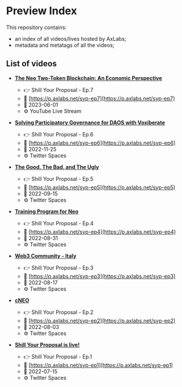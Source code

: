 # Preview Index

This repository contains:
- an index of all videos/lives hosted by AxLabs;
- metadata and metatags of all the videos;

## List of videos

* [**The Neo Two-Token Blockchain: An Economic Perspective**](https://p.axlabs.net/syp-ep7)
  - 👉 Shill Your Proposal - Ep.7
  - 🔗 [https://p.axlabs.net/syp-ep7](https://p.axlabs.net/syp-ep7)
  - 📆 2023-06-01
  - ⚙️ YouTube Live Stream

* [**Solving Participatory Governance for DAOS with Voxiberate**](https://p.axlabs.net/syp-ep6)
  - 👉 Shill Your Proposal - Ep.6
  - 🔗 [https://p.axlabs.net/syp-ep6](https://p.axlabs.net/syp-ep6)
  - 📆 2022-11-25
  - ⚙️ Twitter Spaces

* [**The Good, The Bad, and The Ugly**](https://p.axlabs.net/syp-ep5)
  - 👉 Shill Your Proposal - Ep.5
  - 🔗 [https://p.axlabs.net/syp-ep5](https://p.axlabs.net/syp-ep5)
  - 📆 2022-09-15
  - ⚙️ Twitter Spaces

* [**Training Program for Neo**](https://p.axlabs.net/syp-ep4)
  - 👉 Shill Your Proposal - Ep.4
  - 🔗 [https://p.axlabs.net/syp-ep4](https://p.axlabs.net/syp-ep4)
  - 📆 2022-08-31
  - ⚙️ Twitter Spaces

* [**Web3 Community - Italy**](https://p.axlabs.net/syp-ep3)
  - 👉 Shill Your Proposal - Ep.3
  - 🔗 [https://p.axlabs.net/syp-ep3](https://p.axlabs.net/syp-ep3)
  - 📆 2022-08-17
  - ⚙️ Twitter Spaces

* [**cNEO**](https://p.axlabs.net/syp-ep2)
  - 👉 Shill Your Proposal - Ep.2
  - 🔗 [https://p.axlabs.net/syp-ep2](https://p.axlabs.net/syp-ep2)
  - 📆 2022-08-03
  - ⚙️ Twitter Spaces

* [**Shill Your Proposal is live!**](https://p.axlabs.net/syp-ep1)
  - 👉 Shill Your Proposal - Ep.1
  - 🔗 [https://p.axlabs.net/syp-ep1](https://p.axlabs.net/syp-ep1)
  - 📆 2022-07-15
  - ⚙️ Twitter Spaces